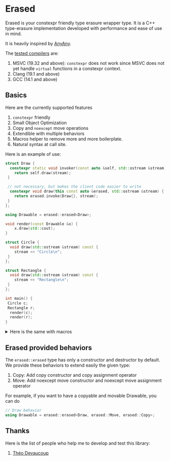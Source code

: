 # Erased
Erased is your constexpr friendly type erasure wrapper type.
It is a C++ type-erasure implementation developed with performance and ease of use in mind.

It is heavily inspired by [AnyAny](https://github.com/kelbon/AnyAny).

The [tested compilers](https://godbolt.org/z/dWe3oPceW) are:
1. MSVC (19.32 and above): `constexpr` does not work since MSVC does not yet handle `virtual` functions in a constexpr context.
2. Clang (19.1 and above)
3. GCC (14.1 and above)

## Basics
Here are the currently supported features
1. `constexpr` friendly
2. Small Object Optimization
3. Copy and `noexcept` move operations
4. Extendible with multiple behaviors
5. Macros helper to remove more and more boilerplate.
6. Natural syntax at call site.

Here is an example of use:

```cpp
struct Draw {
  constexpr static void invoker(const auto &self, std::ostream &stream) { 
    return self.draw(stream); 
 }

 // not necessary, but makes the client code easier to write
  constexpr void draw(this const auto &erased, std::ostream &stream) {
    return erased.invoke(Draw{}, stream);
 }
};

using Drawable = erased::erased<Draw>;

void render(const Drawable &x) {
    x.draw(std::cout);
}

struct Circle {
  void draw(std::ostream &stream) const {
    stream << "Circle\n";
 }
};

struct Rectangle {
  void draw(std::ostream &stream) const {
    stream << "Rectangle\n";
 }
};

int main() {
 Circle c;
 Rectangle r;
  render(c);
  render(r);
}
```

<details close>
<summary>Here is the same with macros</summary>

```cpp
ERASED_MAKE_BEHAVIOR(Draw, draw,
 (const &self, std::ostream &stream) requires(self.draw(), stream)->void);

using Drawable = erased::erased<Draw>;
```
</details>

## Erased provided behaviors
The `erased::erased` type has only a constructor and destructor by default. We provide these behaviors to extend easily the given type:
1. Copy: Add copy constructor and copy assignment operator
2. Move: Add noexcept move constructor and noexcept move assignment operator

For example, if you want to have a copyable and movable Drawable, you can do

```cpp
// Draw behavior
using Drawable = erased::erased<Draw, erased::Move, erased::Copy>;
```
## Thanks
Here is the list of people who help me to develop and test this library:
1. [Théo Devaucoup](https://github.com/theo-dep)